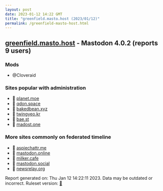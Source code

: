 ```yaml
---
layout: post
date: 2023-01-12 14:22 GMT
title: "greenfield.masto.host (2023/01/12)"
permalink: /greenfield-masto-host.html
---
```


## [greenfield.masto.host](https://greenfield.masto.host) - Mastodon 4.0.2 (reports 9 users)

### Mods
 * @Cloveraid

### Sites popular with administration

* 🐘 [planet.moe](/planet-moe.html)
* 🐘 [qdon.space](/qdon-space.html)
* 🐘 [bakedbean.xyz](/bakedbean-xyz.html)
* 🐘 [twingyeo.kr](/twingyeo-kr.html)
* 🐘 [bae.st](/bae-st.html)
* 🐘 [madost.one](/madost-one.html)

### More sites commonly on federated timeline

* 🐘 [aspiechattr.me](/aspiechattr-me.html)
* 🐘 [mastodon.online](/mastodon-online.html)
* 🐘 [milker.cafe](/milker-cafe.html)
* 🐘 [mastodon.social](/mastodon-social.html)
* 🐘 [newsrelay.org](/newsrelay-org.html)

Report generated on: Thu Jan 12 14:22:11 2023. Data may be outdated or incorrect.
Ruleset version: [🧁](/version-cupcake)
